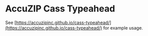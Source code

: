 # AccuZIP Cass Typeahead
See [https://accuzipinc.github.io/cass-typeahead/](https://accuzipinc.github.io/cass-typeahead/) for example usage.
